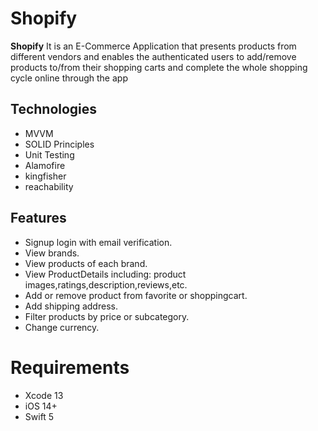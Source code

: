 # Shopify


**Shopify** It is an E-Commerce Application that presents products from different vendors and enables the authenticated users to add/remove products to/from their shopping carts and complete the whole shopping cycle online through the app
 

## Technologies

* MVVM 
* SOLID Principles
* Unit Testing
* Alamofire
* kingfisher
* reachability


## Features
* Signup login with email verification.
* View brands.
* View products of each brand.
* View ProductDetails including: product images,ratings,description,reviews,etc.
* Add or remove product from favorite or shoppingcart. 
* Add shipping address.
* Filter products by price or subcategory.
* Change currency.



# Requirements

* Xcode 13
* iOS 14+
* Swift 5
